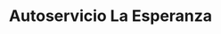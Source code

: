 ---
title: "Autoservicio La Esperanza"
url: /posadas/autoservicio-la-esperanza/
shop: Lebensmittel
---